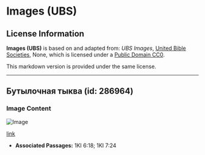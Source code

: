 # Images (UBS)

## License Information

**Images (UBS)** is based on and adapted from: _UBS Images_, [United Bible Societies](https://unitedbiblesocieties.org/), None, which is licensed under a [Public Domain CC0](https://creativecommons.org/public-domain/cc0/).

This markdown version is provided under the same license.



--------------------------------

## Бутылочная тыква (id: 286964)

### Image Content

![Image](https://cdn.aquifer.bible/aquifer-content/resources/Media/WEB-0084_bottlegourd.jpg)

[link](https://cdn.aquifer.bible/aquifer-content/resources/Media/WEB-0084_bottlegourd.jpg)

* **Associated Passages:** 1KI 6:18; 1KI 7:24

